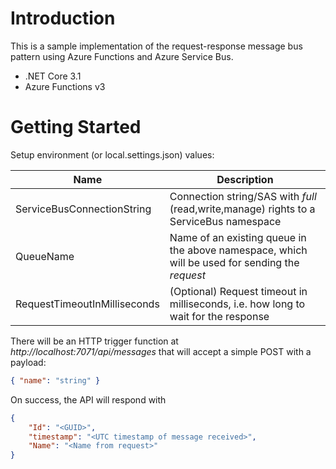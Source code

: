 # Introduction 
This is a sample implementation of the request-response message bus pattern using Azure Functions and Azure Service Bus.
- .NET Core 3.1
- Azure Functions v3

# Getting Started
Setup environment (or local.settings.json) values:

|Name|Description|
|---|---|
|ServiceBusConnectionString|Connection string/SAS with *full* (read,write,manage) rights to a ServiceBus namespace|
|QueueName|Name of an existing queue in the above namespace, which will be used for sending the *request*|
|RequestTimeoutInMilliseconds|(Optional) Request timeout in milliseconds, i.e. how long to wait for the response|

There will be an HTTP trigger function at *http://localhost:7071/api/messages* that will accept a simple POST with a payload:
```json
{ "name": "string" }
```

On success, the API will respond with
```json
{
    "Id": "<GUID>",
    "timestamp": "<UTC timestamp of message received>",
    "Name": "<Name from request>"
}
```
